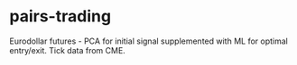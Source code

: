# pairs-trading

Eurodollar futures - PCA for initial signal supplemented with ML for optimal entry/exit. Tick data from CME.
